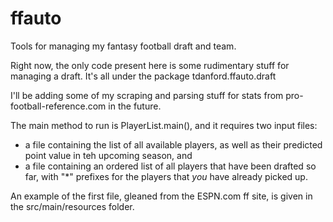 ffauto
======

Tools for managing my fantasy football draft and team.

Right now, the only code present here is some rudimentary stuff for managing a draft.  It's all under the package
    tdanford.ffauto.draft

I'll be adding some of my scraping and parsing stuff for stats from pro-football-reference.com in the future.  

The main method to run is PlayerList.main(), and it requires two input files: 
* a file containing the list of all available players, as well as their predicted point value in teh upcoming season, and 
* a file containing an ordered list of all players that have been drafted so far, with "*" prefixes for the players that _you_ have already picked up.

An example of the first file, gleaned from the ESPN.com ff site, is given in the src/main/resources folder.


